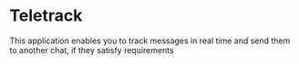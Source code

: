 # Teletrack

This application enables you to track messages in real time and send them to another chat, if they satisfy requirements